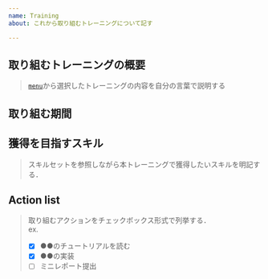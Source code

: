```yaml
---
name: Training
about: これから取り組むトレーニングについて記す

---
```


## 取り組むトレーニングの概要
> [`menu`](https://github.com/furukawa-laboratory/workout_report_2019/tree/%237_tempulate_workout_report/menu)から選択したトレーニングの内容を自分の言葉で説明する

## 取り組む期間

## 獲得を目指すスキル
> スキルセットを参照しながら本トレーニングで獲得したいスキルを明記する．

## Action list
> 取り組むアクションをチェックボックス形式で列挙する．  
> ex.
> - [x] ●●のチュートリアルを読む
> - [x] ●●の実装
> - [ ] ミニレポート提出

